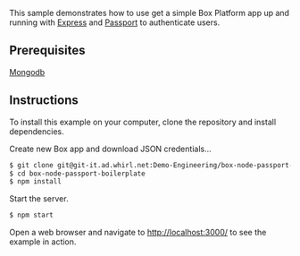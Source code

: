 This sample demonstrates how to use get a simple Box Platform app up and running with [Express](http://expressjs.com/)
and [Passport](http://passportjs.org/) to authenticate users.

## Prerequisites
[Mongodb](https://treehouse.github.io/installation-guides/mac/mongo-mac.html)

## Instructions

To install this example on your computer, clone the repository and install
dependencies.

Create new Box app and download JSON credentials...



```bash
$ git clone git@git-it.ad.whirl.net:Demo-Engineering/box-node-passport-boilerplate.git
$ cd box-node-passport-boilerplate
$ npm install
```

Start the server.

```bash
$ npm start
```

Open a web browser and navigate to [http://localhost:3000/](http://127.0.0.1:3000/)
to see the example in action.
